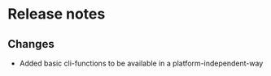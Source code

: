 # Release notes

## Changes

- Added basic cli-functions to be available in a platform-independent-way
